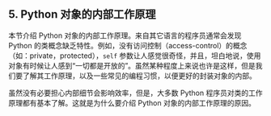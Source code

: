 

## 5. Python 对象的内部工作原理

本节介绍 Python 对象的内部工作原理。来自其它语言的程序员通常会发现 Python 的类概念缺乏特性。例如，没有访问控制（access-control）的概念（如：private，protected），`self` 参数让人感觉很奇怪，并且，坦白地说，使用对象有时候让人感到“一切都是开放的”。虽然某种程度上来说也许是这样，但是我们要了解其工作原理，以及一些常见的编程习惯，以便更好的封装对象的内部。

虽然没有必要担心内部细节会影响效率，但是，大多数 Python 程序员对类的工作原理都有基本了解。这就是为什么要介绍 Python 对象的内部工作原理的原因。

